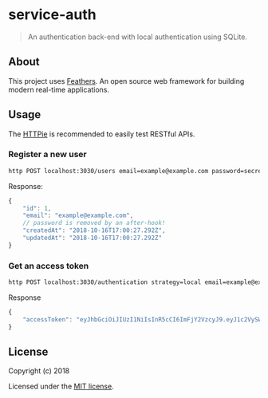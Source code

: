 # service-auth

> An authentication back-end with local authentication using SQLite.

## About

This project uses [Feathers](http://feathersjs.com). An open source web framework for building modern real-time applications.

## Usage

The [HTTPie](https://httpie.org/) is recommended to easily test RESTful APIs.

### Register a new user
```bash
http POST localhost:3030/users email=example@example.com password=secret
```
Response:
```javascript
{
    "id": 1,
    "email": "example@example.com",
    // password is removed by an after-hook!
    "createdAt": "2018-10-16T17:00:27.292Z",
    "updatedAt": "2018-10-16T17:00:27.292Z"
}
```

### Get an access token
```bash
http POST localhost:3030/authentication strategy=local email=example@example.com password=secret 
```
Response
```javascript
{
    "accessToken": "eyJhbGciOiJIUzI1NiIsInR5cCI6ImFjY2VzcyJ9.eyJ1c2VySWQiOjEsImlhdCI6MTUzOTcxMTQyMSwiZXhwIjoxNTM5Nzk3ODIxLCJhdWQiOiJodHRwczovL3lvdXJkb21haW4uY29tIiwiaXNzIjoiZmVhdGhlcnMiLCJzdWIiOiJhbm9ueW1vdXMiLCJqdGkiOiIzN2NmN2EwNC1mMzI5LTQxN2QtODA4ZC0zNzBmYTA4YjUyNDYifQ.stSz89kTfHZDNwsRor4QPPTFUuM3JA-kvgScSep5_yc"
}
```

## License

Copyright (c) 2018

Licensed under the [MIT license](LICENSE).

